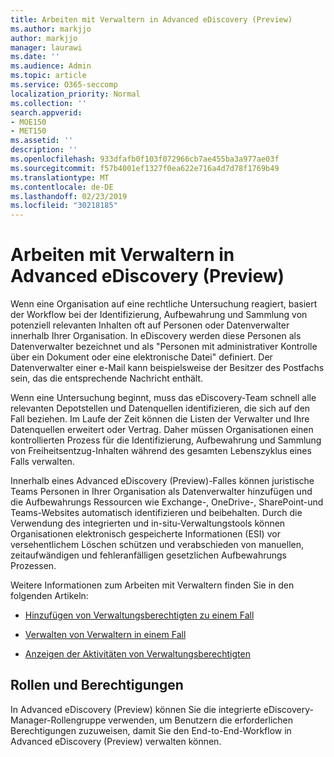 ```yaml
---
title: Arbeiten mit Verwaltern in Advanced eDiscovery (Preview)
ms.author: markjjo
author: markjjo
manager: laurawi
ms.date: ''
ms.audience: Admin
ms.topic: article
ms.service: O365-seccomp
localization_priority: Normal
ms.collection: ''
search.appverid:
- MOE150
- MET150
ms.assetid: ''
description: ''
ms.openlocfilehash: 933dfafb0f103f072966cb7ae455ba3a977ae03f
ms.sourcegitcommit: f57b4001ef1327f0ea622e716a4d7d78f1769b49
ms.translationtype: MT
ms.contentlocale: de-DE
ms.lasthandoff: 02/23/2019
ms.locfileid: "30218185"
---
```

# <a name="work-with-custodians-in-advanced-ediscovery-preview"></a>Arbeiten mit Verwaltern in Advanced eDiscovery (Preview)

Wenn eine Organisation auf eine rechtliche Untersuchung reagiert, basiert der Workflow bei der Identifizierung, Aufbewahrung und Sammlung von potenziell relevanten Inhalten oft auf Personen oder Datenverwalter innerhalb Ihrer Organisation. In eDiscovery werden diese Personen als Datenverwalter bezeichnet und als "Personen mit administrativer Kontrolle über ein Dokument oder eine elektronische Datei" definiert. Der Datenverwalter einer e-Mail kann beispielsweise der Besitzer des Postfachs sein, das die entsprechende Nachricht enthält.  

Wenn eine Untersuchung beginnt, muss das eDiscovery-Team schnell alle relevanten Depotstellen und Datenquellen identifizieren, die sich auf den Fall beziehen. Im Laufe der Zeit können die Listen der Verwalter und Ihre Datenquellen erweitert oder Vertrag. Daher müssen Organisationen einen kontrollierten Prozess für die Identifizierung, Aufbewahrung und Sammlung von Freiheitsentzug-Inhalten während des gesamten Lebenszyklus eines Falls verwalten.

Innerhalb eines Advanced eDiscovery (Preview)-Falles können juristische Teams Personen in Ihrer Organisation als Datenverwalter hinzufügen und die Aufbewahrungs Ressourcen wie Exchange-, OneDrive-, SharePoint-und Teams-Websites automatisch identifizieren und beibehalten. Durch die Verwendung des integrierten und in-situ-Verwaltungstools können Organisationen elektronisch gespeicherte Informationen (ESI) vor versehentlichem Löschen schützen und verabschieden von manuellen, zeitaufwändigen und fehleranfälligen gesetzlichen Aufbewahrungs Prozessen. 

Weitere Informationen zum Arbeiten mit Verwaltern finden Sie in den folgenden Artikeln: 

- [Hinzufügen von Verwaltungsberechtigten zu einem Fall](add-custodians-to-case.md)

- [Verwalten von Verwaltern in einem Fall](manage-new-custodians.md)

- [Anzeigen der Aktivitäten von Verwaltungsberechtigten](view-custodian-activity.md)

## <a name="roles-and-permissions"></a>Rollen und Berechtigungen

In Advanced eDiscovery (Preview) können Sie die integrierte eDiscovery-Manager-Rollengruppe verwenden, um Benutzern die erforderlichen Berechtigungen zuzuweisen, damit Sie den End-to-End-Workflow in Advanced eDiscovery (Preview) verwalten können.
